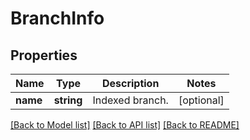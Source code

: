 # BranchInfo

## Properties
Name | Type | Description | Notes
------------ | ------------- | ------------- | -------------
**name** | **string** | Indexed branch. | [optional] 

[[Back to Model list]](../README.md#documentation-for-models) [[Back to API list]](../README.md#documentation-for-api-endpoints) [[Back to README]](../README.md)


